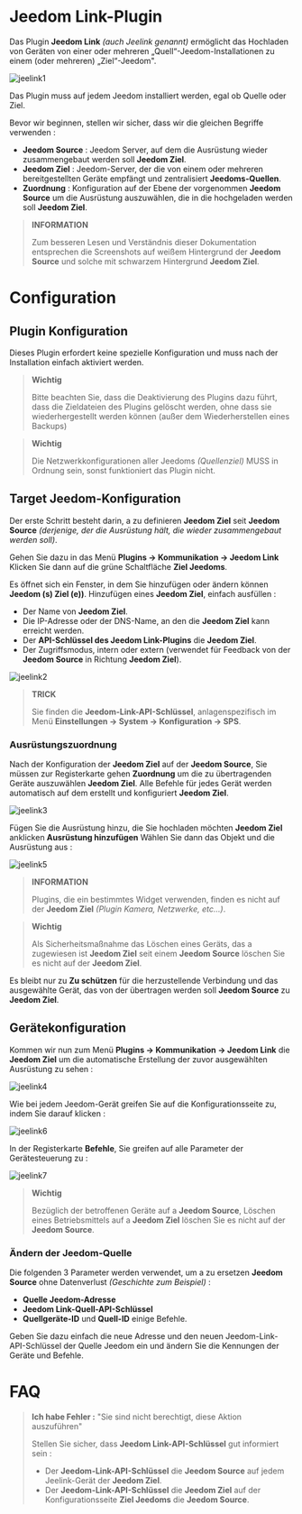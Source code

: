 # Jeedom Link-Plugin

Das Plugin **Jeedom Link** *(auch Jeelink genannt)* ermöglicht das Hochladen von Geräten von einer oder mehreren „Quell“-Jeedom-Installationen zu einem (oder mehreren) „Ziel“-Jeedom".

![jeelink1](../images/jeelink1.png)

Das Plugin muss auf jedem Jeedom installiert werden, egal ob Quelle oder Ziel.

Bevor wir beginnen, stellen wir sicher, dass wir die gleichen Begriffe verwenden :
- **Jeedom Source** : Jeedom Server, auf dem die Ausrüstung wieder zusammengebaut werden soll **Jeedom Ziel**.
- **Jeedom Ziel** : Jeedom-Server, der die von einem oder mehreren bereitgestellten Geräte empfängt und zentralisiert **Jeedoms-Quellen**.
- **Zuordnung** : Konfiguration auf der Ebene der vorgenommen **Jeedom Source** um die Ausrüstung auszuwählen, die in die hochgeladen werden soll **Jeedom Ziel**.

>**INFORMATION**
>
>Zum besseren Lesen und Verständnis dieser Dokumentation entsprechen die Screenshots auf weißem Hintergrund der **Jeedom Source** und solche mit schwarzem Hintergrund **Jeedom Ziel**.

# Configuration

## Plugin Konfiguration

Dieses Plugin erfordert keine spezielle Konfiguration und muss nach der Installation einfach aktiviert werden.

>**Wichtig**
>
>Bitte beachten Sie, dass die Deaktivierung des Plugins dazu führt, dass die Zieldateien des Plugins gelöscht werden, ohne dass sie wiederhergestellt werden können (außer dem Wiederherstellen eines Backups)

>**Wichtig**
>
>Die Netzwerkkonfigurationen aller Jeedoms *(Quellenziel)* MUSS in Ordnung sein, sonst funktioniert das Plugin nicht.

## Target Jeedom-Konfiguration

Der erste Schritt besteht darin, a zu definieren **Jeedom Ziel** seit **Jeedom Source** *(derjenige, der die Ausrüstung hält, die wieder zusammengebaut werden soll)*.

Gehen Sie dazu in das Menü **Plugins → Kommunikation → Jeedom Link** Klicken Sie dann auf die grüne Schaltfläche **Ziel Jeedoms**.

Es öffnet sich ein Fenster, in dem Sie hinzufügen oder ändern können **Jeedom (s) Ziel (e))**. Hinzufügen eines **Jeedom Ziel**, einfach ausfüllen :

- Der Name von **Jeedom Ziel**.
- Die IP-Adresse oder der DNS-Name, an den die **Jeedom Ziel** kann erreicht werden.
- Der **API-Schlüssel des Jeedom Link-Plugins** die **Jeedom Ziel**.
- Der Zugriffsmodus, intern oder extern (verwendet für Feedback von der **Jeedom Source** in Richtung **Jeedom Ziel**).

![jeelink2](../images/jeelink2.png)

>**TRICK**
>
>Sie finden die **Jeedom-Link-API-Schlüssel**, anlagenspezifisch im Menü **Einstellungen → System → Konfiguration → SPS**.

### Ausrüstungszuordnung

Nach der Konfiguration der **Jeedom Ziel** auf der **Jeedom Source**, Sie müssen zur Registerkarte gehen **Zuordnung** um die zu übertragenden Geräte auszuwählen **Jeedom Ziel**. Alle Befehle für jedes Gerät werden automatisch auf dem erstellt und konfiguriert **Jeedom Ziel**.

![jeelink3](../images/jeelink3.png)

Fügen Sie die Ausrüstung hinzu, die Sie hochladen möchten **Jeedom Ziel** anklicken **Ausrüstung hinzufügen** Wählen Sie dann das Objekt und die Ausrüstung aus :

![jeelink5](../images/jeelink5.png)

>**INFORMATION**
>
>Plugins, die ein bestimmtes Widget verwenden, finden es nicht auf der **Jeedom Ziel** *(Plugin Kamera, Netzwerke, etc…​)*.

>**Wichtig**
>
>Als Sicherheitsmaßnahme das Löschen eines Geräts, das a zugewiesen ist **Jeedom Ziel** seit einem **Jeedom Source** löschen Sie es nicht auf der **Jeedom Ziel**.

Es bleibt nur zu **Zu schützen** für die herzustellende Verbindung und das ausgewählte Gerät, das von der übertragen werden soll **Jeedom Source** zu **Jeedom Ziel**.

## Gerätekonfiguration

Kommen wir nun zum Menü **Plugins → Kommunikation → Jeedom Link** die **Jeedom Ziel** um die automatische Erstellung der zuvor ausgewählten Ausrüstung zu sehen :

![jeelink4](../images/jeelink4.png)

Wie bei jedem Jeedom-Gerät greifen Sie auf die Konfigurationsseite zu, indem Sie darauf klicken :

![jeelink6](../images/jeelink6.png)

In der Registerkarte **Befehle**, Sie greifen auf alle Parameter der Gerätesteuerung zu :

![jeelink7](../images/jeelink7.png)

>**Wichtig**
>
>Bezüglich der betroffenen Geräte auf a **Jeedom Source**, Löschen eines Betriebsmittels auf a **Jeedom Ziel** löschen Sie es nicht auf der **Jeedom Source**.

### Ändern der Jeedom-Quelle

Die folgenden 3 Parameter werden verwendet, um a zu ersetzen **Jeedom Source** ohne Datenverlust *(Geschichte zum Beispiel)* :

-   **Quelle Jeedom-Adresse**
-   **Jeedom Link-Quell-API-Schlüssel**
-   **Quellgeräte-ID** und **Quell-ID** einige Befehle.

Geben Sie dazu einfach die neue Adresse und den neuen Jeedom-Link-API-Schlüssel der Quelle Jeedom ein und ändern Sie die Kennungen der Geräte und Befehle.

# FAQ

>**Ich habe Fehler :** "Sie sind nicht berechtigt, diese Aktion auszuführen"
>
>Stellen Sie sicher, dass **Jeedom Link-API-Schlüssel** gut informiert sein :
>- Der **Jeedom-Link-API-Schlüssel** die **Jeedom Source** auf jedem Jeelink-Gerät der **Jeedom Ziel**.
>- Der **Jeedom-Link-API-Schlüssel** die **Jeedom Ziel** auf der Konfigurationsseite **Ziel Jeedoms** die **Jeedom Source**.
